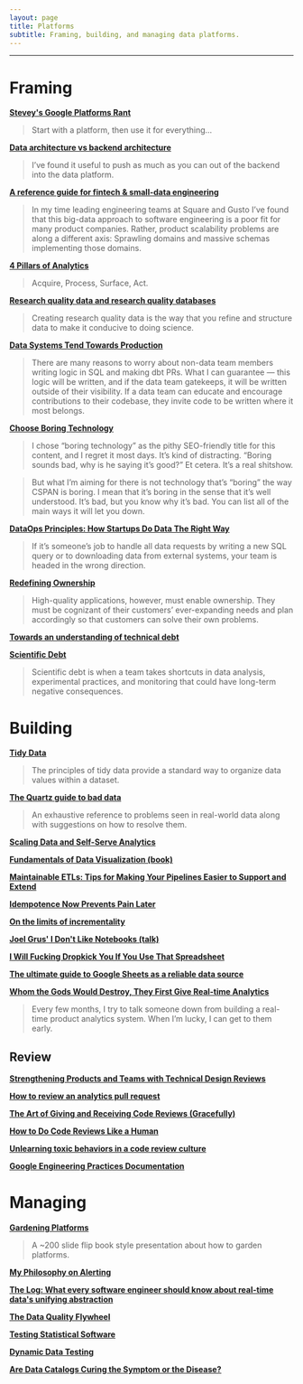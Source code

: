 ```yaml
---
layout: page
title: Platforms
subtitle: Framing, building, and managing data platforms.
---
```


---

# Framing

[**Stevey's Google Platforms Rant**](https://gist.github.com/chitchcock/1281611)

> Start with a platform, then use it for everything...

[**Data architecture vs backend architecture**](https://erikbern.com/2019/01/10/data-architecture-vs-backend-architecture.html)

> I’ve found it useful to push as much as you can out of the backend into the data platform.

[**A reference guide for fintech & small-data engineering**](https://medium.com/dangerous-engineering/a-reference-guide-for-fintech-small-data-engineering-bd65b9796d90)

> In my time leading engineering teams at Square and Gusto I’ve found that this big-data approach to software engineering is a poor fit for many product companies. Rather, product scalability problems are along a different axis: Sprawling domains and massive schemas implementing those domains.

[**4 Pillars of Analytics**](https://medium.com/analytics-and-data/4-pillars-of-analytics-1ee79e2e5f5f)

> Acquire, Process, Surface, Act.

[**Research quality data and research quality databases**](https://simplystatistics.org/posts/2019-05-29-research-quality-data-and-research-quality-databases/)

> Creating research quality data is the way that you refine and structure data to make it conducive to doing science.

[**Data Systems Tend Towards Production**](https://ian-macomber.medium.com/data-systems-tend-towards-production-be5a86f65561)

> There are many reasons to worry about non-data team members writing logic in SQL and making dbt PRs. What I can guarantee — this logic will be written, and if the data team gatekeeps, it will be written outside of their visibility. If a data team can educate and encourage contributions to their codebase, they invite code to be written where it most belongs.

[**Choose Boring Technology**](http://boringtechnology.club/)

> I chose “boring technology” as the pithy SEO-friendly title for this content, and I regret it most days. It’s kind of distracting. “Boring sounds bad, why is he saying it’s good?” Et cetera. It’s a real shitshow.

> But what I’m aiming for there is not technology that’s “boring” the way CSPAN is boring. I mean that it’s boring in the sense that it’s well understood. It’s bad, but you know why it’s bad. You can list all of the main ways it will let you down.

[**DataOps Principles: How Startups Do Data The Right Way**](https://retina.ai/blog/dataops-principles/)

> If it’s someone’s job to handle all data requests by writing a new SQL query or to downloading data from external systems, your team is headed in the wrong direction.

[**Redefining Ownership**](https://cacrawford.org/posts/2022-02-24-redefining-ownership/)

> High-quality applications, however, must enable ownership. They must be cognizant of their customers’ ever-expanding needs and plan accordingly so that customers can solve their own problems.

[**Towards an understanding of technical debt**](https://kellanem.com/notes/towards-an-understanding-of-technical-debt)

[**Scientific Debt**](http://varianceexplained.org/r/scientific-debt/)

> Scientific debt is when a team takes shortcuts in data analysis, experimental practices, and monitoring that could have long-term negative consequences.

# Building

[**Tidy Data**](https://cran.r-project.org/web/packages/tidyr/vignettes/tidy-data.html)

> The principles of tidy data provide a standard way to organize data values within a dataset.

[**The Quartz guide to bad data**](https://github.com/Quartz/bad-data-guide)

> An exhaustive reference to problems seen in real-world data along with suggestions on how to resolve them.

[**Scaling Data and Self-Serve Analytics**](https://www.conordewey.com/blog/scaling-self-serve-analytics/)

[**Fundamentals of Data Visualization (book)**](https://serialmentor.com/dataviz/index.html)

[**Maintainable ETLs: Tips for Making Your Pipelines Easier to Support and Extend**](https://multithreaded.stitchfix.com/blog/2019/05/21/maintainable-etls/)

[**Idempotence Now Prevents Pain Later**](https://ericlathrop.com/2021/04/idempotence-now-prevents-pain-later/)

[**On the limits of incrementality**](https://discourse.getdbt.com/t/on-the-limits-of-incrementality/303)

[**Joel Grus' I Don't Like Notebooks (talk)**](https://www.youtube.com/watch?v=7jiPeIFXb6U)

[**I Will Fucking Dropkick You If You Use That Spreadsheet**](https://ludic.mataroa.blog/blog/i-will-fucking-dropkick-you-if-you-use-that-spreadsheet/)

[**The ultimate guide to Google Sheets as a reliable data source**](https://towardsdatascience.com/google-sheet-data-warehouse-c22bb2cce4b0)

[**Whom the Gods Would Destroy, They First Give Real-time Analytics**](https://mcfunley.com/whom-the-gods-would-destroy-they-first-give-real-time-analytics)

> Every few months, I try to talk someone down from building a real-time product analytics system. When I’m lucky, I can get to them early.

## Review

[**Strengthening Products and Teams with Technical Design Reviews**](https://medium.com/git-out-the-vote/strengthening-products-and-teams-with-technical-design-reviews-ae6a1bec5216)

[**How to review an analytics pull request**](https://blog.getdbt.com/how-to-review-an-analytics-pull-request/)

[**The Art of Giving and Receiving Code Reviews (Gracefully)**](http://www.alexandra-hill.com/2018/06/25/the-art-of-giving-and-receiving-code-reviews/)

[**How to Do Code Reviews Like a Human**](https://mtlynch.io/human-code-reviews-1/)

[**Unlearning toxic behaviors in a code review culture**](https://medium.com/@sandya.sankarram/unlearning-toxic-behaviors-in-a-code-review-culture-b7c295452a3c)

[**Google Engineering Practices Documentation**](https://google.github.io/eng-practices/)

# Managing

[**Gardening Platforms**](https://komoroske.com/gardening-platforms/)

> A ~200 slide flip book style presentation about how to garden platforms.

[**My Philosophy on Alerting**](https://docs.google.com/document/d/199PqyG3UsyXlwieHaqbGiWVa8eMWi8zzAn0YfcApr8Q/edit#)

[**The Log: What every software engineer should know about real-time data's unifying abstraction**](https://engineering.linkedin.com/distributed-systems/log-what-every-software-engineer-should-know-about-real-time-datas-unifying)

[**The Data Quality Flywheel**](https://www.datafold.com/blog/the-data-quality-flywheel/)

[**Testing Statistical Software**](https://www.alexpghayes.com/blog/testing-statistical-software)

[**Dynamic Data Testing**](https://blog.anomalo.com/dynamic-data-testing-f831435dba90)

[**Are Data Catalogs Curing the Symptom or the Disease?**](https://kaminsky.rocks/2020/12/are-data-catalogs-curing-the-symptom-or-the-disease/)
